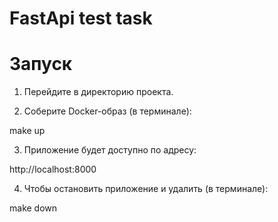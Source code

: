 # FastApi test task

# Запуск

1. Перейдите в директорию проекта.

2. Соберите Docker-образ (в терминале):

make up

3. Приложение будет доступно по адресу:

http://localhost:8000

4. Чтобы остановить приложение и удалить (в терминале):

make down